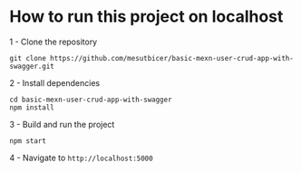 # How to run this project on localhost
1 - Clone the repository
```
git clone https://github.com/mesutbicer/basic-mexn-user-crud-app-with-swagger.git
```
2 - Install dependencies
```
cd basic-mexn-user-crud-app-with-swagger
npm install
```
3 - Build and run the project
```
npm start
```
4 - Navigate to `http://localhost:5000`